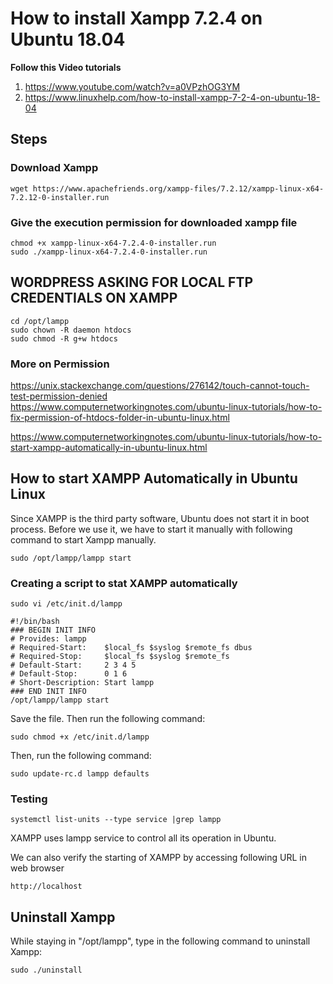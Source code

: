 # How to install Xampp 7.2.4 on Ubuntu 18.04

**Follow this Video tutorials**
1. https://www.youtube.com/watch?v=a0VPzhOG3YM
2. https://www.linuxhelp.com/how-to-install-xampp-7-2-4-on-ubuntu-18-04

## Steps

### Download Xampp
```
wget https://www.apachefriends.org/xampp-files/7.2.12/xampp-linux-x64-7.2.12-0-installer.run
```

### Give the execution permission for downloaded xampp file

```
chmod +x xampp-linux-x64-7.2.4-0-installer.run
sudo ./xampp-linux-x64-7.2.4-0-installer.run
```

## WORDPRESS ASKING FOR LOCAL FTP CREDENTIALS ON XAMPP
```
cd /opt/lampp
sudo chown -R daemon htdocs
sudo chmod -R g+w htdocs
```

### More on Permission

https://unix.stackexchange.com/questions/276142/touch-cannot-touch-test-permission-denied
https://www.computernetworkingnotes.com/ubuntu-linux-tutorials/how-to-fix-permission-of-htdocs-folder-in-ubuntu-linux.html

https://www.computernetworkingnotes.com/ubuntu-linux-tutorials/how-to-start-xampp-automatically-in-ubuntu-linux.html

## How to start XAMPP Automatically in Ubuntu Linux

Since XAMPP is the third party software, Ubuntu does not start it in boot process. Before we use it, we have to start it manually with following command to start Xampp manually.

```
sudo /opt/lampp/lampp start
```

### Creating a script to stat XAMPP automatically

```
sudo vi /etc/init.d/lampp
```

```
#!/bin/bash
### BEGIN INIT INFO
# Provides: lampp
# Required-Start:    $local_fs $syslog $remote_fs dbus
# Required-Stop:     $local_fs $syslog $remote_fs
# Default-Start:     2 3 4 5
# Default-Stop:      0 1 6
# Short-Description: Start lampp
### END INIT INFO
/opt/lampp/lampp start
```

Save the file. Then run the following command:

```
sudo chmod +x /etc/init.d/lampp
```

Then, run the following command:

```
sudo update-rc.d lampp defaults
```

### Testing

```
systemctl list-units --type service |grep lampp
```

XAMPP uses lampp service to control all its operation in Ubuntu.

We can also verify the starting of XAMPP by accessing following URL in web browser

```
http://localhost
```

## Uninstall Xampp

While staying in "/opt/lampp", type in the following command to uninstall Xampp:

```
sudo ./uninstall
```
